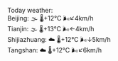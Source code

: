 Today weather:  
Beijing: 🌫  🌡️+12°C 🌬️↙4km/h  
Tianjin: 🌫  🌡️+13°C 🌬️←4km/h  
Shijiazhuang: ☁️   🌡️+12°C 🌬️↓5km/h  
Tangshan: ☁️   🌡️+12°C 🌬️↙6km/h  
